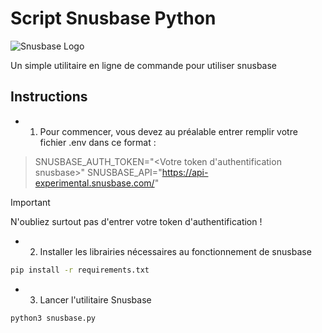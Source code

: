 # Script Snusbase Python
![Snusbase Logo](https://snusbase.com/img/logo_vertical.png)

Un simple utilitaire en ligne de commande pour utiliser snusbase

## Instructions

- 1. Pour commencer, vous devez au préalable entrer remplir votre fichier .env dans ce format :

> SNUSBASE_AUTH_TOKEN="<Votre token d'authentification snusbase>"
> SNUSBASE_API="https://api-experimental.snusbase.com/"

> [!IMPORTANT] 
> N'oubliez surtout pas d'entrer votre token d'authentification !

- 2. Installer les librairies nécessaires au fonctionnement de snusbase
```sh
pip install -r requirements.txt
```

- 3. Lancer l'utilitaire Snusbase
```sh
python3 snusbase.py
```